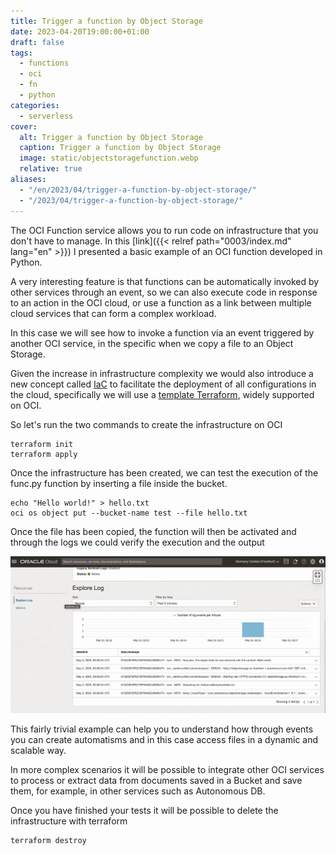 ```yaml
---
title: Trigger a function by Object Storage
date: 2023-04-20T19:00:00+01:00
draft: false
tags:
  - functions
  - oci
  - fn
  - python
categories:
  - serverless
cover:
  alt: Trigger a function by Object Storage
  caption: Trigger a function by Object Storage
  image: static/objectstoragefunction.webp
  relative: true
aliases:
  - "/en/2023/04/trigger-a-function-by-object-storage/"
  - "/2023/04/trigger-a-function-by-object-storage/"
---
```


The OCI Function service allows you to run code on infrastructure that you don't have to manage. In this [link]({{< relref path="0003/index.md" lang="en" >}}) I presented a basic example of an OCI function developed in Python.

A very interesting feature is that functions can be automatically invoked by other services through an event, so we can also execute code in response to an action in the OCI cloud, or use a function as a link between multiple cloud services that can form a complex workload.

In this case we will see how to invoke a function via an event triggered by another OCI service, in the specific when we copy a file to an Object Storage.

Given the increase in infrastructure complexity we would also introduce a new concept called [IaC](https://it.wikipedia.org/wiki/Infrastructure_as_Code) to facilitate the deployment of all configurations in the cloud, specifically we will use a [template Terraform](https://github.com/enricopesce/fn-examples/tree/main/bucket-event), widely supported on OCI.

So let's run the two commands to create the infrastructure on OCI

```console
terraform init
terraform apply
```

Once the infrastructure has been created, we can test the execution of the func.py function by inserting a file inside the bucket.

```console
echo "Hello world!" > hello.txt
oci os object put --bucket-name test --file hello.txt
```

Once the file has been copied, the function will then be activated and through the logs we could verify the execution and the output

![Function log](static/functionlog.webp "Function log")

This fairly trivial example can help you to understand how through events you can create automatisms and in this case access files in a dynamic and scalable way.

In more complex scenarios it will be possible to integrate other OCI services to process or extract data from documents saved in a Bucket and save them, for example, in other services such as Autonomous DB.

Once you have finished your tests it will be possible to delete the infrastructure with terraform

```console
terraform destroy
```